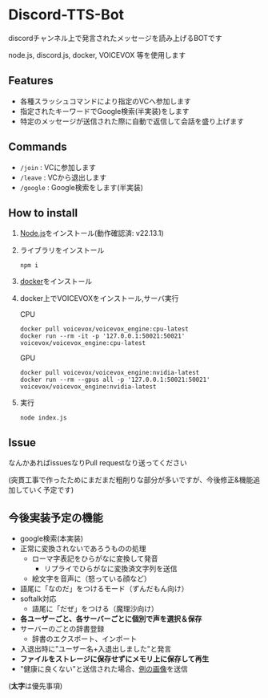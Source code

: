 # Discord-TTS-Bot
discordチャンネル上で発言されたメッセージを読み上げるBOTです

node.js, discord.js, docker, VOICEVOX 等を使用します

## Features
  - 各種スラッシュコマンドにより指定のVCへ参加します
  - 指定されたキーワードでGoogle検索(半実装)をします
  - 特定のメッセージが送信された際に自動で返信して会話を盛り上げます

## Commands
  - `/join` : VCに参加します
  - `/leave` : VCから退出します
  - `/google` : Google検索をします(半実装)

## How to install
1. [Node.js](https://nodejs.org/)をインストール(動作確認済: v22.13.1)
2. ライブラリをインストール
   ```
   npm i
   ```
3. [docker](https://www.docker.com/)をインストール
4. docker上でVOICEVOXをインストール,サーバ実行

    CPU
    ```
    docker pull voicevox/voicevox_engine:cpu-latest
    docker run --rm -it -p '127.0.0.1:50021:50021' voicevox/voicevox_engine:cpu-latest
    ```
    GPU
    ```
    docker pull voicevox/voicevox_engine:nvidia-latest
    docker run --rm --gpus all -p '127.0.0.1:50021:50021' voicevox/voicevox_engine:nvidia-latest
    ```
5. 実行
    ```
    node index.js
    ```

## Issue
  なんかあればissuesなりPull requestなり送ってください

  (突貫工事で作ったためにまだまだ粗削りな部分が多いですが、今後修正&機能追加していく予定です)

## 今後実装予定の機能
- google検索(本実装)
- 正常に変換されないであろうものの処理
  - ローマ字表記をひらがなに変換して発音
    - リプライでひらがなに変換済文字列を送信
  - 絵文字を音声に（怒っている顔など）
- 語尾に「なのだ」をつけるモード（ずんだもん向け）
- softalk対応
  - 語尾に「だぜ」をつける（魔理沙向け）
- **各ユーザーごと、各サーバーごとに個別で声を選択＆保存**
- サーバーのごとの辞書登録
  - 辞書のエクスポート、インポート
- 入退出時に"ユーザー名+入退出しました"と発言
- **ファイルをストレージに保存せずにメモリ上に保存して再生**
- "健康に良くない"と送信された場合、[例の画像](https://pbs.twimg.com/media/Gh_Fkw0bgAEY6-Z.png)を送信

(**太字**は優先事項)